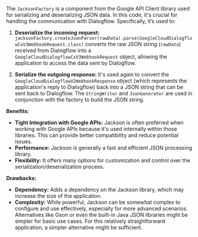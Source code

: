 The `JacksonFactory` is a component from the Google API Client library used for serializing and deserializing JSON data. In this code, it's crucial for handling the communication with Dialogflow. Specifically, it’s used to:

1.  **Deserialize the incoming request:**  `jacksonFactory.createJsonParser(rawData).parse(GoogleCloudDialogflowCxV3WebhookRequest.class)` converts the raw JSON string (`rawData`) received from Dialogflow into a `GoogleCloudDialogflowCxV3WebhookRequest` object, allowing the application to access the data sent by Dialogflow.

2.  **Serialize the outgoing response:** It's used again to convert the `GoogleCloudDialogflowV2WebhookResponse` object (which represents the application's reply to Dialogflow) back into a JSON string that can be sent back to Dialogflow. The `StringWriter` and `JsonGenerator` are used in conjunction with the factory to build the JSON string.

**Benefits:**

*   **Tight Integration with Google APIs:** Jackson is often preferred when working with Google APIs because it's used internally within those libraries. This can provide better compatibility and reduce potential issues.
*   **Performance:** Jackson is generally a fast and efficient JSON processing library.
*   **Flexibility:** It offers many options for customization and control over the serialization/deserialization process.

**Drawbacks:**

*   **Dependency:**  Adds a dependency on the Jackson library, which may increase the size of the application.
*   **Complexity:** While powerful, Jackson can be somewhat complex to configure and use effectively, especially for more advanced scenarios.  Alternatives like Gson or even the built-in Java JSON libraries might be simpler for basic use cases.  For this relatively straightforward application, a simpler alternative might be sufficient.